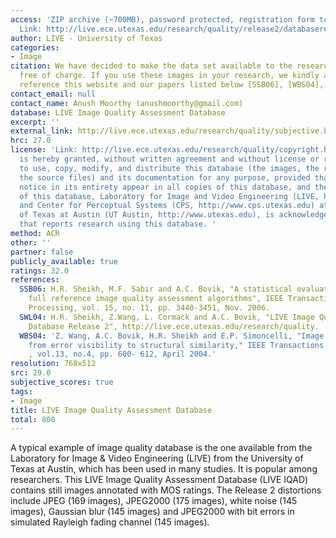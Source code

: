 ```yaml
---
access: 'ZIP archive (~700MB), password protected, registration form to be filled.
  Link: http://live.ece.utexas.edu/research/quality/release2/databaserelease2.zip'
author: LIVE - University of Texas
categories:
- Image
citation: We have decided to make the data set available to the research community
  free of charge. If you use these images in your research, we kindly ask that you
  reference this website and our papers listed below [SSB06], [WBS04], [SWL04].
contact_email: null
contact_name: Anush Moorthy (anushmoorthy@gmail.com)
database: LIVE Image Quality Assessment Database
excerpt: ''
external_link: http://live.ece.utexas.edu/research/quality/subjective.htm
hrc: 27.0
license: 'Link: http://live.ece.utexas.edu/research/quality/copyright.htm Permission
  is hereby granted, without written agreement and without license or royalty fees,
  to use, copy, modify, and distribute this database (the images, the results and
  the source files) and its documentation for any purpose, provided that the copyright
  notice in its entirety appear in all copies of this database, and the original source
  of this database, Laboratory for Image and Video Engineering (LIVE, http://live.ece.utexas.edu)
  and Center for Perceptual Systems (CPS, http://www.cps.utexas.edu) at the University
  of Texas at Austin (UT Austin, http://www.utexas.edu), is acknowledged in any publication
  that reports research using this database. '
method: ACR
other: ''
partner: false
publicly_available: true
ratings: 32.0
references:
  SSB06: H.R. Sheikh, M.F. Sabir and A.C. Bovik, "A statistical evaluation of recent
    full reference image quality assessment algorithms", IEEE Transactions on Image
    Processing, vol. 15, no. 11, pp. 3440-3451, Nov. 2006.
  SWL04: H.R. Sheikh, Z.Wang, L. Cormack and A.C. Bovik, "LIVE Image Quality Assessment
    Database Release 2", http://live.ece.utexas.edu/research/quality.
  WBS04: 'Z. Wang, A.C. Bovik, H.R. Sheikh and E.P. Simoncelli, "Image quality assessment:
    from error visibility to structural similarity," IEEE Transactions on Image Processing
    , vol.13, no.4, pp. 600- 612, April 2004.'
resolution: 768x512
src: 29.0
subjective_scores: true
tags:
- Image
title: LIVE Image Quality Assessment Database
total: 800
---
```


A typical example of image quality database is the one available from the Laboratory for Image & Video Engineering (LIVE) from the University of Texas at Austin, which has been used in many studies. It is popular among researchers. This LIVE Image Quality Assessment Database (LIVE IQAD) contains still images annotated with MOS ratings. The Release 2 distortions include JPEG (169 images), JPEG2000 (175 images), white noise (145 images), Gaussian blur (145 images) and JPEG2000 with bit errors in simulated Rayleigh fading channel (145 images).